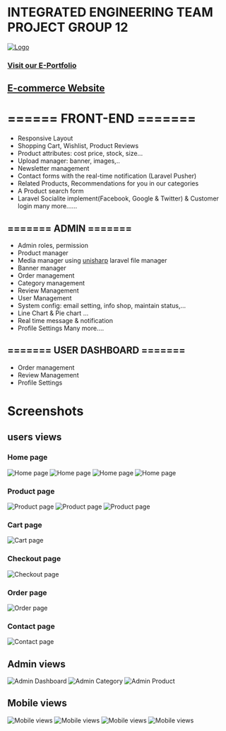 # INTEGRATED ENGINEERING TEAM PROJECT GROUP 12
[![Logo](screenshots/logo.png)](https://sites.google.com/view/ietpgroup12)

### [Visit our E-Portfolio](https://sites.google.com/view/ietpgroup12)
## [E-commerce Website](http://ietpgroup12.42web.io/)

# ====== FRONT-END =======

- Responsive Layout
- Shopping Cart, Wishlist, Product Reviews
- Product attributes: cost price, stock, size...
- Upload manager: banner, images,..
- Newsletter management
- Contact forms with the real-time notification (Laravel Pusher)
- Related Products, Recommendations for you in our categories
- A Product search form
- Laravel Socialite implement(Facebook, Google & Twitter) & Customer login
many more......

## ======= ADMIN =======

- Admin roles, permission
- Product manager
- Media manager using [unisharp](https://github.com/UniSharp/laravel-filemanager) laravel file manager
- Banner manager
- Order management
- Category management
- Review Management
- User Management
- System config: email setting, info shop, maintain status,...
- Line Chart & Pie chart ...
- Real time message & notification
- Profile Settings
Many more....


## ======= USER DASHBOARD =======


- Order management
- Review Management
- Profile Settings


# Screenshots

## users views
### Home page
![Home page](screenshots/home1.png)
![Home page](screenshots/home2.png)
![Home page](screenshots/home3.png)
![Home page](screenshots/home4.png)

### Product page
![Product page](screenshots/products.png)
![Product page](screenshots/product-detail.png)
![Product page](screenshots/product-detail2.png)

### Cart page
![Cart page](screenshots/cart.png)

### Checkout page
![Checkout page](screenshots/checkout.png)

### Order page
![Order page](screenshots/orders.png)

### Contact page
![Contact page](screenshots/contact.png)

## Admin views


![Admin Dashboard](screenshots/admin-dashboard.png)
![Admin Category](screenshots/admin-categories.png)
![Admin Product](screenshots/admin-products.png)

## Mobile views
![Mobile views](screenshots/mobile1.png)
![Mobile views](screenshots/mobile2.png)
![Mobile views](screenshots/mobile3.png)
![Mobile views](screenshots/mobile4.png)
